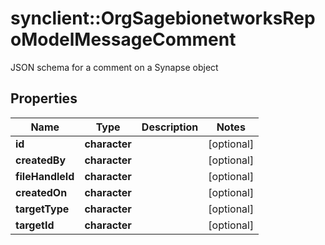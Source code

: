 # synclient::OrgSagebionetworksRepoModelMessageComment

JSON schema for a comment on a Synapse object

## Properties
Name | Type | Description | Notes
------------ | ------------- | ------------- | -------------
**id** | **character** |  | [optional] 
**createdBy** | **character** |  | [optional] 
**fileHandleId** | **character** |  | [optional] 
**createdOn** | **character** |  | [optional] 
**targetType** | **character** |  | [optional] 
**targetId** | **character** |  | [optional] 


